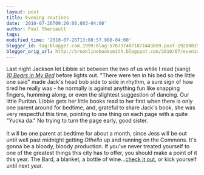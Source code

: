 ```yaml
---
layout: post
title: Evening routines
date: '2010-07-26T09:20:00.003-04:00'
author: Paul Theriault
tags: 
modified_time: '2010-07-26T13:08:57.960-04:00'
blogger_id: tag:blogger.com,1999:blog-5767374071871443859.post-1928083519252042084
blogger_orig_url: http://brooklinebooksmith.blogspot.com/2010/07/evening-routines.html
---
```


Last night Jackson let Libbie sit between the two of us while I read (sang) <em><a href="http://www.brooklinebooksmith-shop.com/book/9780394929026">10 Bears in My Bed</a></em> before lights out.  "There were ten in his bed so the little one said" made Jack's head bob side to side in rhythm, a sure sign of how tired he really was - he normally is against anything fun like snapping fingers, humming along, or even the slightest suggestion of dancing.  Our little Puritan.   Libbie gets her little books read to her first when there is only one parent around for bedtime, and, grateful to share Jack's book, she was very respectful this time, pointing to one thing on each page with a quite "<span id="SPELLING_ERROR_0" class="blsp-spelling-error">Yucka</span> <span id="SPELLING_ERROR_1" class="blsp-spelling-error">da</span>."  No trying to turn the page early, good sister.  <br /><br />It will be one parent at bedtime for about a month, since Jess will be out until well past midnight getting <em>Othello</em> up and running on the Commons.   It's gonna be a bloody, bloody production.  If you've never treated yourself to one of the greatest things this city has to offer, you should make a point of it this year.  The Bard, a blanket, a bottle of wine...<a href="http://commshakes.org/">check it out</a>, or kick yourself until next year.